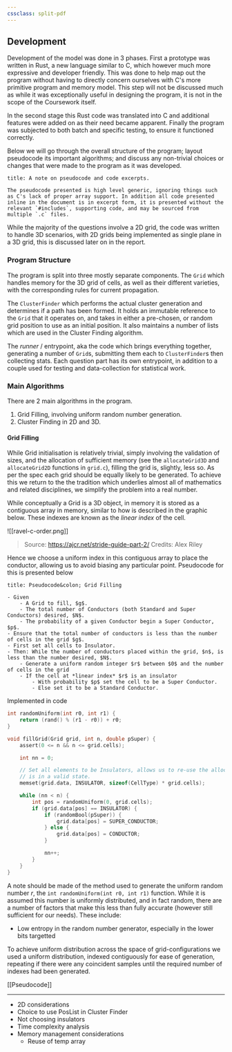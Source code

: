 ```yaml
---
cssclass: split-pdf
---
```


## Development

Development of the model was done in 3 phases. First a prototype was written in Rust, a new language similar to C, which however much more expressive and developer friendly. This was done to help map out the program without having to directly concern ourselves with C's more primitive program and memory model. This step will not be discussed much as while it was exceptionally useful in designing the program, it is not in the scope of the Coursework itself.

In the second stage this Rust code was translated into C and additional features were added on as their need became apparent.  Finally the program was subjected to both batch and specific testing, to ensure it functioned correctly.

Below we will go through the overall structure of the program; layout pseudocode its important algorithms; and discuss any non-trivial choices or changes that were made to the program as it was developed.

```ad-info
title: A note on pseudocode and code excerpts.

The pseudocode presented is high level generic, ignoring things such as C's lack of proper array support. In addition all code presented inline in the document is in excerpt form, it is presented without the relevant `#includes`, supporting code, and may be sourced from multiple `.c` files.
```

While the majority of the questions involve a 2D grid, the code was written to handle 3D scenarios, with 2D grids being implemented as single plane in a 3D grid, this is discussed later on in the report.


### Program Structure

The program is split into three mostly separate components. The `Grid` which handles memory for the 3D grid of cells, as well as their different varieties, with the corresponding rules for current propagation.

The `ClusterFinder` which performs the actual cluster generation and determines if a path has been formed. It holds an immutable reference to the `Grid` that it operates on, and takes in either a pre-chosen, or random grid position to use as an initial position. It also maintains a number of lists which are used in the Cluster Finding algorithm.

The *runner* / entrypoint, aka the code which brings everything together, generating a number of `Grid`s, submitting them each to `ClusterFinder`s then collecting stats. Each question part has its own entrypoint, in addition to a couple used for testing and data-collection for statistical work.


### Main Algorithms

There are 2 main algorithms in the program.

1. Grid Filling, involving uniform random number generation.
2. Cluster Finding in 2D and 3D.

#### Grid Filling

While Grid initialisation is relatively trivial, simply involving the validation of sizes, and the allocation of sufficient memory (see the `allocateGrid3D` and `allocateGrid2D` functions in `grid.c`), filling the grid is, slightly, less so. As per the spec each grid should be equally likely to be generated. To achieve this we return to the the tradition which underlies almost all of mathematics and related disciplines, we simplify the problem into a real number.

While conceptually a Grid is a 3D object, in memory it is stored as a contiguous array in memory, similar to how is described in the graphic below. These indexes are known as the *linear index* of the cell.

![[ravel-c-order.png]]

> Source: https://ajcr.net/stride-guide-part-2/
> Credits: Alex Riley

Hence we choose a uniform index in this contiguous array to place the conductor, allowing us to avoid biasing any particular point. Pseudocode for this is presented below

```ad-pseudocode
title: Pseudocode&colon; Grid Filling

- Given
	- A Grid to fill, $g$.
	- The total number of Conductors (both Standard and Super Conductors) desired, $N$.
	- The probability of a given Conductor begin a Super Conductor, $p$.
- Ensure that the total number of conductors is less than the number of cells in the grid $g$.
- First set all cells to Insulator.
- Then: While the number of conductors placed within the grid, $n$, is less than the number desired, $N$.
	- Generate a uniform random integer $r$ between $0$ and the number of cells in the grid
	- If the cell at *linear index* $r$ is an insulator
		- With probability $p$ set the cell to be a Super Conductor.
		- Else set it to be a Standard Conductor.
```

Implemented in code

```c
int randomUniform(int r0, int r1) {  
    return (rand() % (r1 - r0)) + r0;  
}

void fillGrid(Grid grid, int n, double pSuper) {
    assert(0 <= n && n <= grid.cells);

    int nn = 0;

    // Set all elements to be Insulators, allows us to re-use the allocation cleanly and ensures the memory at `data`
    // is in a valid state.
    memset(grid.data, INSULATOR, sizeof(CellType) * grid.cells);

    while (nn < n) {
        int pos = randomUniform(0, grid.cells);
        if (grid.data[pos] == INSULATOR) {
            if (randomBool(pSuper)) {
                grid.data[pos] = SUPER_CONDUCTOR;
            } else {
                grid.data[pos] = CONDUCTOR;
            }

            nn++;
        }
    }
}

```

A note should be made of the method used to generate the uniform random number $r$, the `int randomUniform(int r0, int r1)` function. While it is assumed this number is uniformly distributed, and in fact random, there are a number of factors that make this less than fully accurate (however still sufficient for our needs). These include:

- Low entropy in the random number generator, especially in the lower bits targetted 


To achieve uniform distribution across the space of grid-configurations we used a uniform distribution, indexed contiguously for ease of generation, repeating if there were any coincident samples until the required number of indexes had been generated.




[[Pseudocode]]


---


- 2D considerations
- Choice to use PosList in Cluster Finder
- Not choosing insulators
- Time complexity analysis
- Memory management considerations
	- Reuse of temp array


